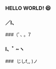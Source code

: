 ### HELLO WORLD! 😄

###  ／l、
###（ﾟ､ ｡ ７
###  l、ﾞ ~ヽ
###  じしf_, )ノ

<!--
**PrzeZ/PrzeZ** is a ✨ _special_ ✨ repository because its `README.md` (this file) appears on your GitHub profile.

Here are some ideas to get you started:

- 🔭 I’m currently working on ...
- 🌱 I’m currently learning ...
- 👯 I’m looking to collaborate on ...
- 🤔 I’m looking for help with ...
- 💬 Ask me about ...
- 📫 How to reach me: ...
- 😄 Pronouns: ...
- ⚡ Fun fact: ...
-->
